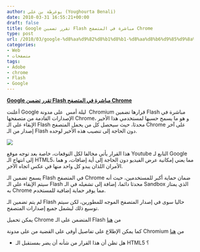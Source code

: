 ```yaml
---
author: يوغرطة بن علي (Youghourta Benali)
date: 2010-03-31 16:55:21+00:00
draft: false
title: Google تقرر تضمين Flash مباشرة في المتصفح Chrome
type: post
url: /2010/03/google-%d8%aa%d9%82%d8%b1%d8%b1-%d8%aa%d8%b6%d9%85%d9%8a%d9%86-flash-%d9%85%d8%a8%d8%a7%d8%b4%d8%b1%d8%a9-%d9%81%d9%8a-%d8%a7%d9%84%d9%85%d8%aa%d8%b5%d9%81%d8%ad-chrome/
categories:
- Web
- متصفحات
tags:
- Adobe
- chrome
- Flash
- Google
---
```


[**Google تقرر تضمين Flash مباشرة في المتصفح Chrome**](https://www.it-scoop.com/2010/03/google-%d8%aa%d9%82%d8%b1%d8%b1-%d8%aa%d8%b6%d9%85%d9%8a%d9%86-flash-%d9%85%d8%a8%d8%a7%d8%b4%d8%b1%d8%a9-%d9%81%d9%8a-%d8%a7%d9%84%d9%85%d8%aa%d8%b5%d9%81%d8%ad-chrome/)


أعلنت Google ليلة أمس  على مدونة  Chromium قرارها تضمين Flash مباشرة في الإصدارات القادمة من متصفحها Chrome، و هو ما يسمح حسبها لمستخدمي هذا الأخير الإبقاء على الـ Flash محدثا، حيث سيحصل كل من يحمل المتصفح Chrome على آخر إصدار من الـ Flash دون الحاجة إلى تنصيب هذه الأخير لوحده.

[![](https://www.it-scoop.com/wp-content/uploads/2010/03/ChromeFlash-e1270054475670.png)
](https://www.it-scoop.com/2010/03/google-%d8%aa%d9%82%d8%b1%d8%b1-%d8%aa%d8%b6%d9%85%d9%8a%d9%86-flash-%d9%85%d8%a8%d8%a7%d8%b4%d8%b1%d8%a9-%d9%81%d9%8a-%d8%a7%d9%84%d9%85%d8%aa%d8%b5%d9%81%d8%ad-chrome/)

هذا القرار يأتي مخالفا لكل التوقعات، خاصة بعد توجه موقع Youtube التابع لـ Google إلى انتهاج الـ HTML5، مما يعني إمكانية عرض الفيديو دون الحاجة إلى أية إضافات، و هما الأمران اللذان يبدو كل واحد منها في عكس اتجاه الآخر.

يسمح تضمين الـ Flash في المتصفح Chrome ضمان حماية أكبر للمستخدمين، حيث أنه سيتم الإبقاء على الـ Flash محدثا دائما، إضافة إلى تشغيله في الـ Sandbox الذي يمتاز به Chrome مما يوفر حماية إضافية للمستخدم.

لم يتم تضمين الـ Flash حاليا سوى في إصدار المتصفح الموجه للمطورين، لكن سيتم توسيع ذلك ليشمل جميع إصدارات المتصفح.

يمكن تحميل Chrome المتضمن على الـ Flash من [هنا](http://dev.chromium.org/getting-involved/dev-channel)

كما يمكن الإطلاع على تفاصيل أوفى على القضية من على مدونة Chromium من [هنا](http://blog.chromium.org/2010/03/bringing-improved-support-for-adobe.html)

- هل تظن أن هذا القرار من شأنه أن يضر بمستقبل الـ HTML5 ؟
